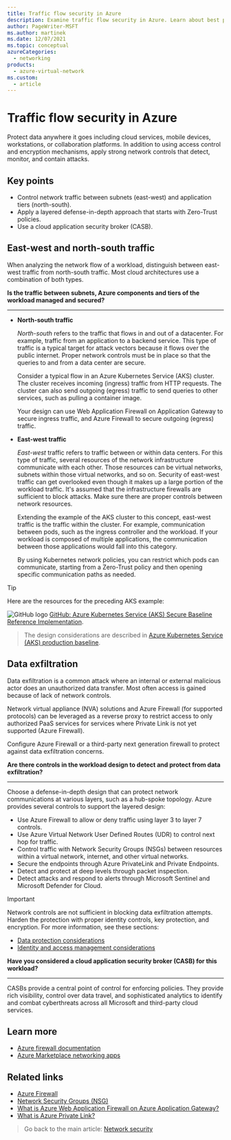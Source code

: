 ```yaml
---
title: Traffic flow security in Azure
description: Examine traffic flow security in Azure. Learn about best practices for protecting a workload from data exfiltration.
author: PageWriter-MSFT
ms.author: martinek
ms.date: 12/07/2021
ms.topic: conceptual
azureCategories:
  - networking
products:
  - azure-virtual-network
ms.custom:
  - article
---
```


# Traffic flow security in Azure

Protect data anywhere it goes including cloud services, mobile devices, workstations, or collaboration platforms. In addition to using access control and encryption mechanisms, apply strong network controls that detect, monitor, and contain attacks.

## Key points

- Control network traffic between subnets (east-west) and application tiers (north-south).
- Apply a layered defense-in-depth approach that starts with Zero-Trust policies.
- Use a cloud application security broker (CASB).

## East-west and north-south traffic

When analyzing the network flow of a workload, distinguish between east-west traffic from north-south traffic. Most cloud architectures use a combination of both types.

**Is the traffic between subnets, Azure components and tiers of the workload managed and secured?**
***

- **North-south traffic**

    *North-south* refers to the traffic that flows in and out of a datacenter. For example, traffic from an application to a backend service. This type of traffic is a typical target for attack vectors because it flows over the public internet. Proper network controls must be in place so that the queries to and from a data center are secure.

    Consider a typical flow in an Azure Kubernetes Service (AKS) cluster. The cluster receives incoming (ingress) traffic from HTTP requests. The cluster can also send outgoing (egress) traffic to send queries to other services, such as pulling a container image.

    Your design can use Web Application Firewall on Application Gateway to secure ingress traffic, and Azure Firewall to secure outgoing (egress) traffic.

- **East-west traffic**

    *East-west* traffic refers to traffic between or within data centers. For this type of traffic, several resources of the network infrastructure communicate with each other. Those resources can be virtual networks, subnets within those virtual networks, and so on. Security of east-west traffic can get overlooked even though it makes up a large portion of the workload traffic. It's assumed that the infrastructure firewalls are sufficient to block attacks. Make sure there are proper controls between network resources.

    Extending the example of the AKS cluster to this concept, east-west traffic is the traffic within the cluster. For example, communication between pods, such as the ingress controller and the workload. If your workload is composed of multiple applications, the communication between those applications would fall into this category.

    By using Kubernetes network policies, you can restrict which pods can communicate, starting from a Zero-Trust policy and then opening specific communication paths as needed.

> [!TIP]
> Here are the resources for the preceding AKS example:
>
> ![GitHub logo](./images/github.svg) [GitHub: Azure Kubernetes Service (AKS) Secure Baseline Reference Implementation](https://github.com/mspnp/aks-secure-baseline).

> The design considerations are described in [Azure Kubernetes Service (AKS) production baseline](/azure/architecture/reference-architectures/containers/aks/secure-baseline-aks).

## Data exfiltration

Data exfiltration is a common attack where an internal or external malicious actor does an unauthorized data transfer. Most often access is gained because of lack of network controls.

Network virtual appliance (NVA) solutions and Azure Firewall (for supported protocols) can be leveraged as a reverse proxy to restrict access to only authorized PaaS services for services where Private Link is not yet supported (Azure Firewall).

Configure Azure Firewall or a third-party next generation firewall to protect against data exfiltration concerns.

**Are there controls in the workload design to detect and protect from data exfiltration?**
***
Choose a defense-in-depth design that can protect network communications at various layers, such as a hub-spoke topology. Azure provides several controls to support the layered design:

- Use Azure Firewall to allow or deny traffic using layer 3 to layer 7 controls.
- Use Azure Virtual Network User Defined Routes (UDR) to control next hop for traffic.
- Control traffic with Network Security Groups (NSGs) between resources within a virtual network, internet, and other virtual networks.
- Secure the endpoints through Azure PrivateLink and Private Endpoints.
- Detect and protect at deep levels through packet inspection.
- Detect attacks and respond to alerts through Microsoft Sentinel and Microsoft Defender for Cloud.

> [!IMPORTANT] 
>
> Network controls are not sufficient in blocking data exfiltration attempts. Harden the protection with proper identity controls, key protection, and encryption. For more information, see these sections:
> - [Data protection considerations](design-storage.md)
> - [Identity and access management considerations](design-identity.md)

**Have you considered a cloud application security broker (CASB) for this workload?**
***

CASBs provide a central point of control for enforcing policies. They  provide rich visibility, control over data travel, and sophisticated analytics to identify and combat cyberthreats across all Microsoft and third-party cloud services.

## Learn more

- [Azure firewall documentation](/azure/firewall/)
- [Azure Marketplace networking apps](https://azuremarketplace.microsoft.com/marketplace/apps/category/networking)

## Related links

- [Azure Firewall](/azure/firewall/overview)
- [Network Security Groups (NSG)](/azure/virtual-network/security-overview)
- [What is Azure Web Application Firewall on Azure Application Gateway?](/azure/web-application-firewall/ag/ag-overview)
- [What is Azure Private Link?](/azure/private-link/private-link-overview)

> Go back to the main article: [Network security](design-network.md)
